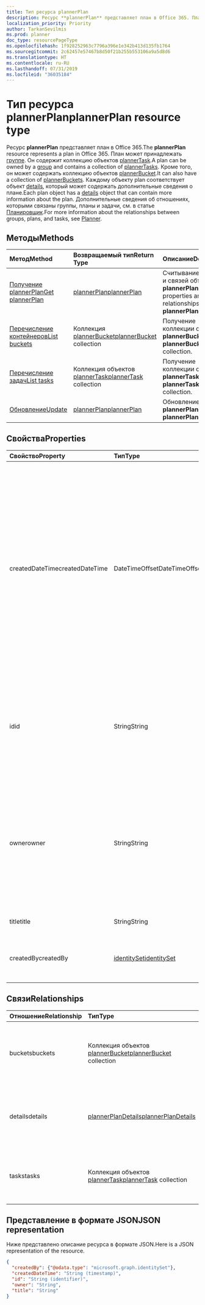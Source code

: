 ```yaml
---
title: Тип ресурса plannerPlan
description: Ресурс **plannerPlan** представляет план в Office 365. План может принадлежать группе. Он содержит коллекцию объектов plannerTask. Кроме того, он может содержать коллекцию объектов plannerBucket. Каждому объекту plan соответствует объект details, который может содержать дополнительные сведения о плане. Дополнительные сведения об отношениях, которыми связаны группы, планы и задачи, см. в статье "Планировщик".
localization_priority: Priority
author: TarkanSevilmis
ms.prod: planner
doc_type: resourcePageType
ms.openlocfilehash: 1f928252963c7796a396e1e342b413d135fb1764
ms.sourcegitcommit: 2c62457e57467b8d50f21b255b553106a9a5d8d6
ms.translationtype: HT
ms.contentlocale: ru-RU
ms.lasthandoff: 07/31/2019
ms.locfileid: "36035184"
---
```

# <a name="plannerplan-resource-type"></a><span data-ttu-id="985f1-107">Тип ресурса plannerPlan</span><span class="sxs-lookup"><span data-stu-id="985f1-107">plannerPlan resource type</span></span>

<span data-ttu-id="985f1-108">Ресурс **plannerPlan** представляет план в Office 365.</span><span class="sxs-lookup"><span data-stu-id="985f1-108">The **plannerPlan** resource represents a plan in Office 365.</span></span> <span data-ttu-id="985f1-109">План может принадлежать [группе](group.md). Он содержит коллекцию объектов [plannerTask](plannertask.md).</span><span class="sxs-lookup"><span data-stu-id="985f1-109">A plan can be owned by a [group](group.md) and contains a collection of [plannerTasks](plannertask.md).</span></span> <span data-ttu-id="985f1-110">Кроме того, он может содержать коллекцию объектов [plannerBucket](plannerbucket.md).</span><span class="sxs-lookup"><span data-stu-id="985f1-110">It can also have a collection of [plannerBuckets](plannerbucket.md).</span></span> <span data-ttu-id="985f1-111">Каждому объекту plan соответствует объект [details](plannerplandetails.md), который может содержать дополнительные сведения о плане.</span><span class="sxs-lookup"><span data-stu-id="985f1-111">Each plan object has a [details](plannerplandetails.md) object that can contain more information about the plan.</span></span> <span data-ttu-id="985f1-112">Дополнительные сведения об отношениях, которыми связаны группы, планы и задачи, см. в статье [Планировщик](planner-overview.md).</span><span class="sxs-lookup"><span data-stu-id="985f1-112">For more information about the relationships between groups, plans, and tasks, see [Planner](planner-overview.md).</span></span>

## <a name="methods"></a><span data-ttu-id="985f1-113">Методы</span><span class="sxs-lookup"><span data-stu-id="985f1-113">Methods</span></span>

| <span data-ttu-id="985f1-114">Метод</span><span class="sxs-lookup"><span data-stu-id="985f1-114">Method</span></span>           | <span data-ttu-id="985f1-115">Возвращаемый тип</span><span class="sxs-lookup"><span data-stu-id="985f1-115">Return Type</span></span>    |<span data-ttu-id="985f1-116">Описание</span><span class="sxs-lookup"><span data-stu-id="985f1-116">Description</span></span>|
|:---------------|:--------|:----------|
|[<span data-ttu-id="985f1-117">Получение plannerPlan</span><span class="sxs-lookup"><span data-stu-id="985f1-117">Get plannerPlan</span></span>](../api/plannerplan-get.md) | [<span data-ttu-id="985f1-118">plannerPlan</span><span class="sxs-lookup"><span data-stu-id="985f1-118">plannerPlan</span></span>](plannerplan.md) |<span data-ttu-id="985f1-119">Считывание свойств и связей объекта **plannerPlan**.</span><span class="sxs-lookup"><span data-stu-id="985f1-119">Read properties and relationships of **plannerPlan** object.</span></span>|
|[<span data-ttu-id="985f1-120">Перечисление контейнеров</span><span class="sxs-lookup"><span data-stu-id="985f1-120">List buckets</span></span>](../api/plannerplan-list-buckets.md) |<span data-ttu-id="985f1-121">Коллекция [plannerBucket](plannerbucket.md)</span><span class="sxs-lookup"><span data-stu-id="985f1-121">[plannerBucket](plannerbucket.md) collection</span></span>| <span data-ttu-id="985f1-122">Получение коллекции объектов **plannerBucket**.</span><span class="sxs-lookup"><span data-stu-id="985f1-122">Get a **plannerBucket** object collection.</span></span>|
|[<span data-ttu-id="985f1-123">Перечисление задач</span><span class="sxs-lookup"><span data-stu-id="985f1-123">List tasks</span></span>](../api/plannerplan-list-tasks.md) |<span data-ttu-id="985f1-124">Коллекция объектов [plannerTask](plannertask.md)</span><span class="sxs-lookup"><span data-stu-id="985f1-124">[plannerTask](plannertask.md) collection</span></span>| <span data-ttu-id="985f1-125">Получение коллекции объектов **plannerTask**.</span><span class="sxs-lookup"><span data-stu-id="985f1-125">Get a **plannerTask** object collection.</span></span>|
|[<span data-ttu-id="985f1-126">Обновление</span><span class="sxs-lookup"><span data-stu-id="985f1-126">Update</span></span>](../api/plannerplan-update.md) | [<span data-ttu-id="985f1-127">plannerPlan</span><span class="sxs-lookup"><span data-stu-id="985f1-127">plannerPlan</span></span>](plannerplan.md) |<span data-ttu-id="985f1-128">Обновление объекта **plannerPlan**.</span><span class="sxs-lookup"><span data-stu-id="985f1-128">Update **plannerPlan** object.</span></span> |

## <a name="properties"></a><span data-ttu-id="985f1-129">Свойства</span><span class="sxs-lookup"><span data-stu-id="985f1-129">Properties</span></span>
| <span data-ttu-id="985f1-130">Свойство</span><span class="sxs-lookup"><span data-stu-id="985f1-130">Property</span></span>     | <span data-ttu-id="985f1-131">Тип</span><span class="sxs-lookup"><span data-stu-id="985f1-131">Type</span></span>   |<span data-ttu-id="985f1-132">Описание</span><span class="sxs-lookup"><span data-stu-id="985f1-132">Description</span></span>|
|:---------------|:--------|:----------|
|<span data-ttu-id="985f1-133">createdDateTime</span><span class="sxs-lookup"><span data-stu-id="985f1-133">createdDateTime</span></span>|<span data-ttu-id="985f1-134">DateTimeOffset</span><span class="sxs-lookup"><span data-stu-id="985f1-134">DateTimeOffset</span></span>|<span data-ttu-id="985f1-135">Только для чтения.</span><span class="sxs-lookup"><span data-stu-id="985f1-135">Read-only.</span></span> <span data-ttu-id="985f1-136">Дата и время создания плана.</span><span class="sxs-lookup"><span data-stu-id="985f1-136">Date and time at which the plan is created.</span></span> <span data-ttu-id="985f1-137">Тип Timestamp представляет сведения о дате и времени с использованием формата ISO 8601, причем всегда используется время в формате UTC.</span><span class="sxs-lookup"><span data-stu-id="985f1-137">The Timestamp type represents date and time information using ISO 8601 format and is always in UTC time.</span></span> <span data-ttu-id="985f1-138">Например, значение полуночи 1 января 2014 г. в формате UTC выглядит так: `'2014-01-01T00:00:00Z'`.</span><span class="sxs-lookup"><span data-stu-id="985f1-138">For example, midnight UTC on Jan 1, 2014 would look like this: `'2014-01-01T00:00:00Z'`</span></span>|
|<span data-ttu-id="985f1-139">id</span><span class="sxs-lookup"><span data-stu-id="985f1-139">id</span></span>|<span data-ttu-id="985f1-140">String</span><span class="sxs-lookup"><span data-stu-id="985f1-140">String</span></span>| <span data-ttu-id="985f1-141">Только для чтения.</span><span class="sxs-lookup"><span data-stu-id="985f1-141">Read-only.</span></span> <span data-ttu-id="985f1-142">Идентификатор плана.</span><span class="sxs-lookup"><span data-stu-id="985f1-142">ID of the plan.</span></span> <span data-ttu-id="985f1-143">Содержит 28 знаков, учитывается регистр.</span><span class="sxs-lookup"><span data-stu-id="985f1-143">It is 28 characters long and case-sensitive.</span></span> <span data-ttu-id="985f1-144">[Проверка формата](planner-identifiers-disclaimer.md) проводится для службы.</span><span class="sxs-lookup"><span data-stu-id="985f1-144">[Format validation](planner-identifiers-disclaimer.md) is done on the service.</span></span>|
|<span data-ttu-id="985f1-145">owner</span><span class="sxs-lookup"><span data-stu-id="985f1-145">owner</span></span>|<span data-ttu-id="985f1-146">String</span><span class="sxs-lookup"><span data-stu-id="985f1-146">String</span></span>|<span data-ttu-id="985f1-147">Идентификатор [группы](group.md), которая является владельцем плана.</span><span class="sxs-lookup"><span data-stu-id="985f1-147">ID of the [Group](group.md) that owns the plan.</span></span> <span data-ttu-id="985f1-148">Чтобы в этом поле можно было указать значение, должна существовать подходящая группа.</span><span class="sxs-lookup"><span data-stu-id="985f1-148">A valid group must exist before this field can be set.</span></span> <span data-ttu-id="985f1-149">После установки значения обновить это свойство невозможно.</span><span class="sxs-lookup"><span data-stu-id="985f1-149">After it is set, this property can’t be updated.</span></span>|
|<span data-ttu-id="985f1-150">title</span><span class="sxs-lookup"><span data-stu-id="985f1-150">title</span></span>|<span data-ttu-id="985f1-151">String</span><span class="sxs-lookup"><span data-stu-id="985f1-151">String</span></span>|<span data-ttu-id="985f1-152">Обязательный.</span><span class="sxs-lookup"><span data-stu-id="985f1-152">Required.</span></span> <span data-ttu-id="985f1-153">Название плана.</span><span class="sxs-lookup"><span data-stu-id="985f1-153">Title of the plan.</span></span>|
|<span data-ttu-id="985f1-154">createdBy</span><span class="sxs-lookup"><span data-stu-id="985f1-154">createdBy</span></span>|[<span data-ttu-id="985f1-155">identitySet</span><span class="sxs-lookup"><span data-stu-id="985f1-155">identitySet</span></span>](identityset.md)|<span data-ttu-id="985f1-156">Только для чтения.</span><span class="sxs-lookup"><span data-stu-id="985f1-156">Read-only.</span></span> <span data-ttu-id="985f1-157">Пользователь, создавший этот план.</span><span class="sxs-lookup"><span data-stu-id="985f1-157">The user who created the plan.</span></span>|

## <a name="relationships"></a><span data-ttu-id="985f1-158">Связи</span><span class="sxs-lookup"><span data-stu-id="985f1-158">Relationships</span></span>
| <span data-ttu-id="985f1-159">Отношение</span><span class="sxs-lookup"><span data-stu-id="985f1-159">Relationship</span></span> | <span data-ttu-id="985f1-160">Тип</span><span class="sxs-lookup"><span data-stu-id="985f1-160">Type</span></span>   |<span data-ttu-id="985f1-161">Описание</span><span class="sxs-lookup"><span data-stu-id="985f1-161">Description</span></span>|
|:---------------|:--------|:----------|
|<span data-ttu-id="985f1-162">buckets</span><span class="sxs-lookup"><span data-stu-id="985f1-162">buckets</span></span>|<span data-ttu-id="985f1-163">Коллекция объектов [plannerBucket](plannerbucket.md)</span><span class="sxs-lookup"><span data-stu-id="985f1-163">[plannerBucket](plannerbucket.md) collection</span></span>| <span data-ttu-id="985f1-164">Только для чтения.</span><span class="sxs-lookup"><span data-stu-id="985f1-164">Read-only.</span></span> <span data-ttu-id="985f1-165">Допускает значение null.</span><span class="sxs-lookup"><span data-stu-id="985f1-165">Nullable.</span></span> <span data-ttu-id="985f1-166">Коллекция контейнеров в плане.</span><span class="sxs-lookup"><span data-stu-id="985f1-166">Collection of buckets in the plan.</span></span>|
|<span data-ttu-id="985f1-167">details</span><span class="sxs-lookup"><span data-stu-id="985f1-167">details</span></span>|[<span data-ttu-id="985f1-168">plannerPlanDetails</span><span class="sxs-lookup"><span data-stu-id="985f1-168">plannerPlanDetails</span></span>](plannerplandetails.md)| <span data-ttu-id="985f1-169">Только для чтения.</span><span class="sxs-lookup"><span data-stu-id="985f1-169">Read-only.</span></span> <span data-ttu-id="985f1-170">Допускает значение null.</span><span class="sxs-lookup"><span data-stu-id="985f1-170">Nullable.</span></span> <span data-ttu-id="985f1-171">Дополнительные сведения о плане.</span><span class="sxs-lookup"><span data-stu-id="985f1-171">Additional details about the plan.</span></span>|
|<span data-ttu-id="985f1-172">tasks</span><span class="sxs-lookup"><span data-stu-id="985f1-172">tasks</span></span>|<span data-ttu-id="985f1-173">Коллекция объектов [plannerTask](plannertask.md)</span><span class="sxs-lookup"><span data-stu-id="985f1-173">[plannerTask](plannertask.md) collection</span></span>| <span data-ttu-id="985f1-174">Только для чтения.</span><span class="sxs-lookup"><span data-stu-id="985f1-174">Read-only.</span></span> <span data-ttu-id="985f1-175">Допускает значение null.</span><span class="sxs-lookup"><span data-stu-id="985f1-175">Nullable.</span></span> <span data-ttu-id="985f1-176">Коллекция задач в плане.</span><span class="sxs-lookup"><span data-stu-id="985f1-176">Collection of tasks in the plan.</span></span>|

## <a name="json-representation"></a><span data-ttu-id="985f1-177">Представление в формате JSON</span><span class="sxs-lookup"><span data-stu-id="985f1-177">JSON representation</span></span>

<span data-ttu-id="985f1-178">Ниже представлено описание ресурса в формате JSON.</span><span class="sxs-lookup"><span data-stu-id="985f1-178">Here is a JSON representation of the resource.</span></span>

<!-- {
  "blockType": "resource",
  "baseType": "microsoft.graph.entity",
  "optionalProperties": [

  ],
  "@odata.type": "microsoft.graph.plannerPlan"
}-->

```json
{
  "createdBy": {"@odata.type": "microsoft.graph.identitySet"},
  "createdDateTime": "String (timestamp)",
  "id": "String (identifier)",
  "owner": "String",
  "title": "String"
}

```

<!-- uuid: 8fcb5dbc-d5aa-4681-8e31-b001d5168d79
2015-10-25 14:57:30 UTC -->
<!-- {
  "type": "#page.annotation",
  "description": "plannerPlan resource",
  "keywords": "",
  "section": "documentation",
  "tocPath": ""
}-->
